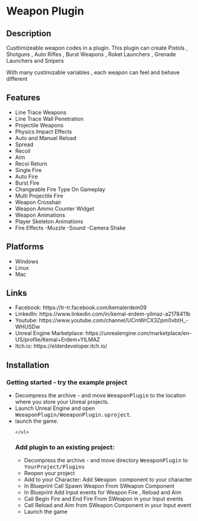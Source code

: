 
<html>
	<body>
<h1>Weapon Plugin</h1>

<h2>Description</h2>
<p>	Custtimizeable weapon codes in a plugin. This plugin can create Pistols , Shotguns , Auto Rifles , Burst Weapons , Roket Launchers , Grenade Launchers and Snipers	</p>
<p>	With many custimizable variables , each weapon can feel and behave different</p>

  <h2>Features</h2>
<p>
	<ul>
		<li>Line Trace Weapons</li>
		<li>Line Trace Wall Penetration </li>
		<li>Projectile Weapons </li>
		<li>Physics Impact Effects </li>
		<li>Auto and Manuel Reload </li>
		<li>Spread </li>
		<li>Recoil </li>
		<li>Aim </li>
		<li>Recoi Return </li>
		<li>Single Fire </li>
		<li>Auto Fire </li>
		<li>Burst Fire </li>
		<li>Changeable Fire Type On Gameplay </li>
		<li>Multi Projectile Fire</li>
		<li>Weapon Crosshair </li>
		<li>Weapon Ammo Counter Widget </li>
		<li>Weapon Animations </li>
		<li>Player Skeleton Animations </li>
		<li>Fire Effects -Muzzle -Sound -Camera Shake </li>
	</ul>
</p>


  <h2>Platforms</h2>
	<ul>
		<li>Windows</li>
		<li>Linux</li>
		<li>Mac</li>
	</ul>


<h2>Links</h2>
<p>
 	 <ul>
    	<li>  Facebook: https://tr-tr.facebook.com/kemalerdem09  </li>
   	 	<li>  LinkedIn: https://www.linkedin.com/in/kemal-erdem-yilmaz-a2178411b  </li>
    	<li>  Youtube: https://www.youtube.com/channel/UCmWrCX3Zpm0vbtH_-WHUSDw  </li>
   		<li>  Unreal Engine Marketplace: https://unrealengine.com/marketplace/en-US/profile/Kemal+Erdem+YILMAZ  </li>
     	<li>  Itch.io: https://elderdeveloper.itch.io/  </li>
 	 </ul>
</p>


<h2 name="install">Installation</h2>

<h3>Getting started - try the example project</h3>
<p>
	<ul>
		<li>Decompress the archive - and move <tt>WeeaponPlugin</tt> to the location where you store your Unreal projects.</li>
		<li>Launch Unreal Engine and open <tt>WeeaponPlugin/WeeaponPlugin.uproject</tt>.</li>
		<li>launch the game.</li>
		
	</ul>
</p>

<h3>Add plugin to an existing project:</h3>
<p>
	<ul>
		<li>Decompress the archive - and move directory <tt>WeeaponPlugin</tt> to <tt>YourProject/Plugins</tt></li>
		<li>Reopen your project</li>
		<li>Add to your Character: Add <tt> SWeapon </tt> component to your character</li>
		<li>In Blueprint Call Spawn Weapon From SWeapon Component</li>
		<li>In Blueprint Add Input events for Weapon Fire , Reload and Aim</li>
		<li>Call Begin Fire and End Fire From SWeapon in your Input events </li>
		<li>Call Reload and Aim from SWeapon Component in your Input event </li>
		<li>Launch the game </li>
	</ul>
</p>

</body>
</html>


